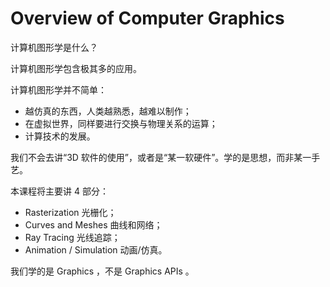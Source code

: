 # Overview of Computer Graphics
计算机图形学是什么？

计算机图形学包含极其多的应用。

计算机图形学并不简单：
- 越仿真的东西，人类越熟悉，越难以制作；
- 在虚拟世界，同样要进行交换与物理关系的运算；
- 计算技术的发展。

我们不会去讲“3D 软件的使用”，或者是“某一软硬件”。学的是思想，而非某一手艺。

本课程将主要讲 4 部分：
- Rasterization 光栅化；
- Curves and Meshes 曲线和网络；
- Ray Tracing 光线追踪；
- Animation / Simulation 动画/仿真。

我们学的是 Graphics ，不是 Graphics APIs 。
